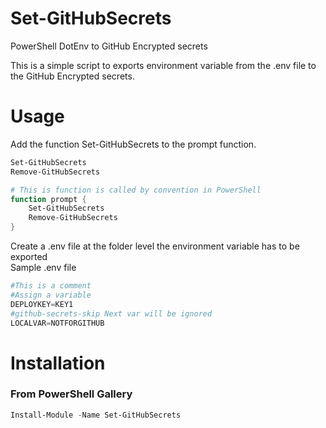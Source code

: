 # Set-GitHubSecrets

PowerShell DotEnv to GitHub Encrypted secrets

This is a simple script to exports environment variable from the .env file to the GitHub Encrypted secrets.

Usage
==========
Add the function Set-GitHubSecrets to the prompt function.

```powershell
Set-GitHubSecrets
Remove-GitHubSecrets
```

```powershell
# This is function is called by convention in PowerShell
function prompt {
    Set-GitHubSecrets
    Remove-GitHubSecrets
}
```
Create a .env file at the folder level the environment variable has to be exported   
Sample .env file
```powershell
#This is a comment
#Assign a variable
DEPLOYKEY=KEY1
#github-secrets-skip Next var will be ignored
LOCALVAR=NOTFORGITHUB
```
Installation
============

### From PowerShell Gallery
```powershell
Install-Module -Name Set-GitHubSecrets
```